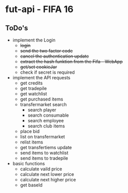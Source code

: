 # fut-api - FIFA 16

## ToDo's
* implement the Login
	* ~~login~~
	* ~~send the two factor code~~
	* ~~cancel the authentication update~~
	* ~~extract the hash funktion from the Fifa - WebApp~~
	* ~~get/set cookieJar~~
	* check if secret is required
* implement the API requests
	* get credits
	* get tradepile
	* get watchlist
	* get purchased items
	* transfermarket search
		* search player 
		* search consumable
		* search employee
		* search club items
	* place bid
	* list on transfermarket
	* relist items
	* get transfertiems update
	* send items to watchlist
	* send items to tradepile
* basic functions
	* calculate vaild price
	* calculate next lower price
	* calculate next higher price
	* get baseId
